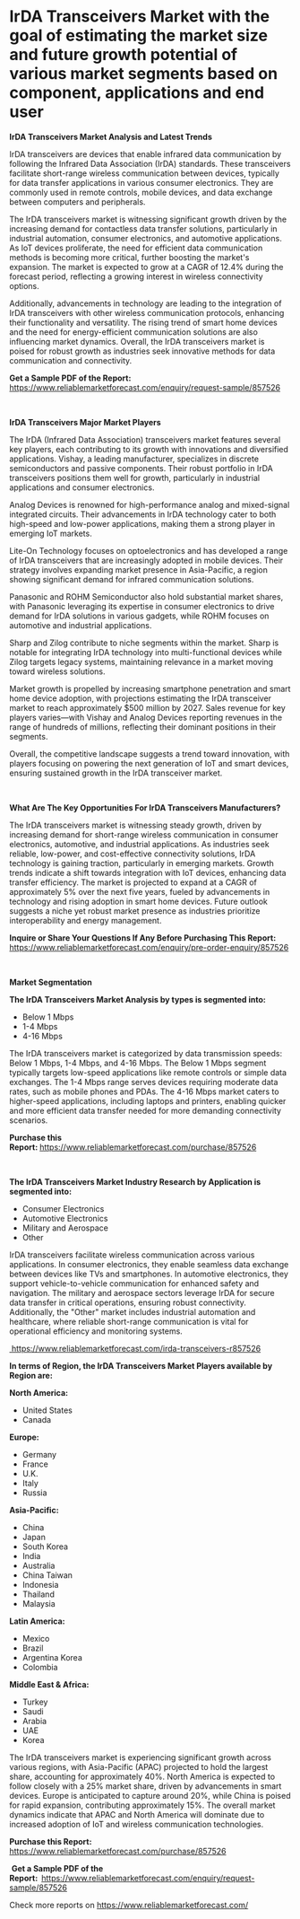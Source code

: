 <p><h1>IrDA Transceivers Market with the goal of estimating the market size and future growth potential of various market segments based on component, applications and end user</h1></p><p><strong>IrDA Transceivers Market Analysis and Latest Trends</strong></p>
<p><p>IrDA transceivers are devices that enable infrared data communication by following the Infrared Data Association (IrDA) standards. These transceivers facilitate short-range wireless communication between devices, typically for data transfer applications in various consumer electronics. They are commonly used in remote controls, mobile devices, and data exchange between computers and peripherals.</p><p>The IrDA transceivers market is witnessing significant growth driven by the increasing demand for contactless data transfer solutions, particularly in industrial automation, consumer electronics, and automotive applications. As IoT devices proliferate, the need for efficient data communication methods is becoming more critical, further boosting the market's expansion. The market is expected to grow at a CAGR of 12.4% during the forecast period, reflecting a growing interest in wireless connectivity options.</p><p>Additionally, advancements in technology are leading to the integration of IrDA transceivers with other wireless communication protocols, enhancing their functionality and versatility. The rising trend of smart home devices and the need for energy-efficient communication solutions are also influencing market dynamics. Overall, the IrDA transceivers market is poised for robust growth as industries seek innovative methods for data communication and connectivity.</p></p>
<p><strong>Get a Sample PDF of the Report:&nbsp;</strong> <a href="https://www.reliablemarketforecast.com/enquiry/request-sample/857526?utm_campaign=2407&utm_medium=2&utm_source=Github&utm_content=ia&utm_term=10022025&utm_id=irda-transceivers">https://www.reliablemarketforecast.com/enquiry/request-sample/857526</a></p>
<p>&nbsp;</p>
<p><strong>IrDA Transceivers Major Market Players</strong></p>
<p><p>The IrDA (Infrared Data Association) transceivers market features several key players, each contributing to its growth with innovations and diversified applications. Vishay, a leading manufacturer, specializes in discrete semiconductors and passive components. Their robust portfolio in IrDA transceivers positions them well for growth, particularly in industrial applications and consumer electronics.</p><p>Analog Devices is renowned for high-performance analog and mixed-signal integrated circuits. Their advancements in IrDA technology cater to both high-speed and low-power applications, making them a strong player in emerging IoT markets.</p><p>Lite-On Technology focuses on optoelectronics and has developed a range of IrDA transceivers that are increasingly adopted in mobile devices. Their strategy involves expanding market presence in Asia-Pacific, a region showing significant demand for infrared communication solutions.</p><p>Panasonic and ROHM Semiconductor also hold substantial market shares, with Panasonic leveraging its expertise in consumer electronics to drive demand for IrDA solutions in various gadgets, while ROHM focuses on automotive and industrial applications.</p><p>Sharp and Zilog contribute to niche segments within the market. Sharp is notable for integrating IrDA technology into multi-functional devices while Zilog targets legacy systems, maintaining relevance in a market moving toward wireless solutions.</p><p>Market growth is propelled by increasing smartphone penetration and smart home device adoption, with projections estimating the IrDA transceiver market to reach approximately $500 million by 2027. Sales revenue for key players varies—with Vishay and Analog Devices reporting revenues in the range of hundreds of millions, reflecting their dominant positions in their segments.</p><p>Overall, the competitive landscape suggests a trend toward innovation, with players focusing on powering the next generation of IoT and smart devices, ensuring sustained growth in the IrDA transceiver market.</p></p>
<p>&nbsp;</p>
<p><strong>What Are The Key Opportunities For IrDA Transceivers Manufacturers?</strong></p>
<p><p>The IrDA transceivers market is witnessing steady growth, driven by increasing demand for short-range wireless communication in consumer electronics, automotive, and industrial applications. As industries seek reliable, low-power, and cost-effective connectivity solutions, IrDA technology is gaining traction, particularly in emerging markets. Growth trends indicate a shift towards integration with IoT devices, enhancing data transfer efficiency. The market is projected to expand at a CAGR of approximately 5% over the next five years, fueled by advancements in technology and rising adoption in smart home devices. Future outlook suggests a niche yet robust market presence as industries prioritize interoperability and energy management.</p></p>
<p><strong>Inquire or Share Your Questions If Any Before Purchasing This Report:</strong> <a href="https://www.reliablemarketforecast.com/enquiry/pre-order-enquiry/857526?utm_campaign=2407&utm_medium=2&utm_source=Github&utm_content=ia&utm_term=10022025&utm_id=irda-transceivers">https://www.reliablemarketforecast.com/enquiry/pre-order-enquiry/857526</a></p>
<p>&nbsp;</p>
<p><strong>Market Segmentation</strong></p>
<p><strong>The IrDA Transceivers Market Analysis by types is segmented into:</strong></p>
<p><ul><li>Below 1 Mbps</li><li>1-4 Mbps</li><li>4-16 Mbps</li></ul></p>
<p><p>The IrDA transceivers market is categorized by data transmission speeds: Below 1 Mbps, 1-4 Mbps, and 4-16 Mbps. The Below 1 Mbps segment typically targets low-speed applications like remote controls or simple data exchanges. The 1-4 Mbps range serves devices requiring moderate data rates, such as mobile phones and PDAs. The 4-16 Mbps market caters to higher-speed applications, including laptops and printers, enabling quicker and more efficient data transfer needed for more demanding connectivity scenarios.</p></p>
<p><strong>Purchase this Report:&nbsp;</strong><a href="https://www.reliablemarketforecast.com/purchase/857526?utm_campaign=2407&utm_medium=2&utm_source=Github&utm_content=ia&utm_term=10022025&utm_id=irda-transceivers">https://www.reliablemarketforecast.com/purchase/857526</a></p>
<p>&nbsp;</p>
<p><strong>The IrDA Transceivers Market Industry Research by Application is segmented into:</strong></p>
<p><ul><li>Consumer Electronics</li><li>Automotive Electronics</li><li>Military and Aerospace</li><li>Other</li></ul></p>
<p><p>IrDA transceivers facilitate wireless communication across various applications. In consumer electronics, they enable seamless data exchange between devices like TVs and smartphones. In automotive electronics, they support vehicle-to-vehicle communication for enhanced safety and navigation. The military and aerospace sectors leverage IrDA for secure data transfer in critical operations, ensuring robust connectivity. Additionally, the "Other" market includes industrial automation and healthcare, where reliable short-range communication is vital for operational efficiency and monitoring systems.</p></p>
<p><a href="https://www.reliablemarketforecast.com/irda-transceivers-r857526?utm_campaign=2407&utm_medium=2&utm_source=Github&utm_content=ia&utm_term=10022025&utm_id=irda-transceivers">&nbsp;https://www.reliablemarketforecast.com/irda-transceivers-r857526</a></p>
<p><strong>In terms of Region, the IrDA Transceivers Market Players available by Region are:</strong></p>
<p>
    <p> <strong> North America: </strong>
        <ul>
            <li>United States</li>
            <li>Canada</li>
        </ul>
        </p> 
    <p> <strong> Europe: </strong>
        <ul>
            <li>Germany</li>
            <li>France</li>
            <li>U.K.</li>
            <li>Italy</li>
            <li>Russia</li>
        </ul>
        </p> 
    <p> <strong> Asia-Pacific: </strong>
        <ul>
            <li>China</li>
            <li>Japan</li>
            <li>South Korea</li>
            <li>India</li>
            <li>Australia</li>
            <li>China Taiwan</li>
            <li>Indonesia</li>
            <li>Thailand</li>
            <li>Malaysia</li>
        </ul>
        </p> 
    <p> <strong> Latin America: </strong>
        <ul>
            <li>Mexico</li>
            <li>Brazil</li>
            <li>Argentina Korea</li>
            <li>Colombia</li>
        </ul>
        </p> 
    <p> <strong> Middle East & Africa: </strong>
        <ul>
            <li>Turkey</li>
            <li>Saudi</li>
            <li>Arabia</li>
            <li>UAE</li>
            <li>Korea</li>
        </ul>
    </p>
    </p>
<p><p>The IrDA transceivers market is experiencing significant growth across various regions, with Asia-Pacific (APAC) projected to hold the largest share, accounting for approximately 40%. North America is expected to follow closely with a 25% market share, driven by advancements in smart devices. Europe is anticipated to capture around 20%, while China is poised for rapid expansion, contributing approximately 15%. The overall market dynamics indicate that APAC and North America will dominate due to increased adoption of IoT and wireless communication technologies.</p></p>
<p><strong>Purchase this Report: </strong><a href="https://www.reliablemarketforecast.com/purchase/857526?utm_campaign=2407&utm_medium=2&utm_source=Github&utm_content=ia&utm_term=10022025&utm_id=irda-transceivers">https://www.reliablemarketforecast.com/purchase/857526</a></p>
<p>&nbsp;<strong>Get a Sample PDF of the Report:&nbsp;&nbsp;</strong><a href="https://www.reliablemarketforecast.com/enquiry/request-sample/857526?utm_campaign=2407&utm_medium=2&utm_source=Github&utm_content=ia&utm_term=10022025&utm_id=irda-transceivers">https://www.reliablemarketforecast.com/enquiry/request-sample/857526</a></p>
<p><strong></strong></p>
<p>Check more reports on <a href="https://www.reliablemarketforecast.com/?utm_campaign=2407&utm_medium=2&utm_source=Github&utm_content=ia&utm_term=10022025&utm_id=irda-transceivers">https://www.reliablemarketforecast.com/</a></p>